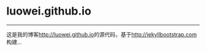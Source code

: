 # luowei.github.io
----------

这是我的博客<http://luowei.github.io>的源代码，基于<http://jekyllbootstrap.com>构建...
